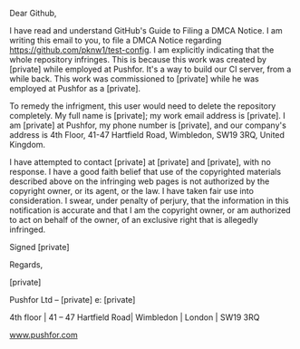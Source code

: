 Dear Github,

I have read and understand GitHub's Guide to Filing a DMCA Notice. I am writing this email to you, to file a DMCA Notice regarding https://github.com/pknw1/test-config. I am explicitly indicating that the whole repository infringes. This is because this work was created by [private] while employed at Pushfor. It's a way to build our CI server, from a while back. This work was commissioned to [private] while he was employed at Pushfor as a [private].

To remedy the infrigment, this user would need to delete the repository completely. My full name is [private]; my work email address is [private]. I am [private] at Pushfor, my phone number is [private], and our company's address is 4th Floor, 41-47 Hartfield Road, Wimbledon, SW19 3RQ, United Kingdom.

I have attempted to contact [private] at [private] and [private], with no response. I have a good faith belief that use of the copyrighted materials described above on the infringing web pages is not authorized by the copyright owner, or its agent, or the law. I have taken fair use into consideration. I swear, under penalty of perjury, that the information in this notification is accurate and that I am the copyright owner, or am authorized to act on behalf of the owner, of an exclusive right that is allegedly infringed.

Signed [private]

Regards,

[private]

Pushfor Ltd – [private]
e: [private]

4th floor | 41 – 47 Hartfield Road|
Wimbledon | London | SW19 3RQ

www.pushfor.com
